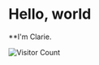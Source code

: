 # Hello, world

**I'm Clarie. 

![Visitor Count](https://profile-counter.glitch.me/{happy1charlie}/count.svg)

